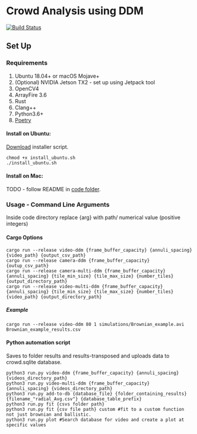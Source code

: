 # Crowd Analysis using DDM

[![Build Status](https://travis-ci.com/jordanosborn/MastersProject.svg?token=2eJkyoJzDLeBMdiGDz2x&branch=master)](https://travis-ci.com/jordanosborn/MastersProject)
## Set Up
### Requirements
1. Ubuntu 18.04+ or macOS Mojave+
1. (Optional) NVIDIA Jetson TX2 - set up using Jetpack tool
1. OpenCV4
1. ArrayFire 3.6
1. Rust
1. Clang++
1. Python3.6+
1. [Poetry](https://github.com/sdispater/poetry)
#### Install on Ubuntu:
[Download](https://github.com/jordanosborn/CrowdAnalysisDDM/raw/master/install_ubuntu.sh) installer script.

    chmod +x install_ubuntu.sh
    ./install_ubuntu.sh
#### Install on Mac:
TODO - follow README in [code folder](code/README.md).
### Usage - Command Line Arguments

Inside code directory replace {arg} with path/ numerical value (positive integers)

#### Cargo Options
    cargo run --release video-ddm {frame_buffer_capacity} {annuli_spacing} {video_path} {output_csv_path}
    cargo run --release camera-ddm {frame_buffer_capacity} {outup_csv_path}
    cargo run --release camera-multi-ddm {frame_buffer_capacity} {annuli_spacing} {tile_min_size} {tile_max_size} {number_tiles} {output_directory_path}
    cargo run --release video-multi-ddm {frame_buffer_capacity} {annuli_spacing} {tile_min_size} {tile_max_size} {number_tiles} {video_path} {output_directory_path}

##### Example

    cargo run --release video-ddm 80 1 simulations/Brownian_example.avi Brownian_example_results.csv

#### Python automation script
Saves to folder results and results-transposed and uploads data to crowd.sqlite database.

    python3 run.py video-ddm {frame_buffer_capacity} {annuli_spacing} {videos_directory_path}
    python3 run.py video-multi-ddm {frame_buffer_capacity} {annuli_spacing} {videos_directory_path}
    python3 run.py add-to-db {database_file} {folder_containing_results} {filename_"radial_Avg.csv"} {database_table_prefix}
    python3 run.py fit {csvs folder path} 
    python3 run.py fit {csv file path} custom #fit to a custom function not just brownian and ballistic.
    python3 run.py plot #Search database for video and create a plot at specific values


